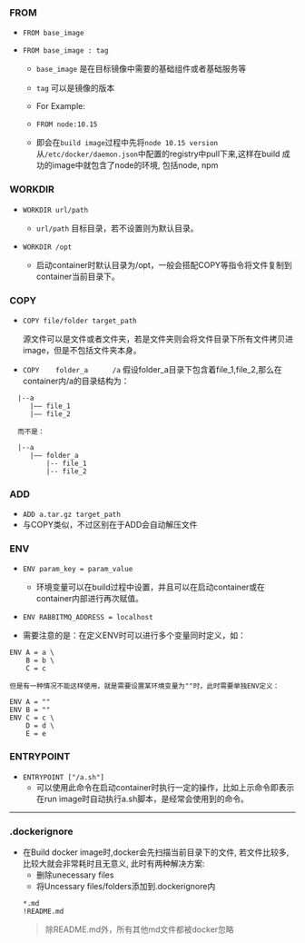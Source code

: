 ### FROM
- `FROM base_image`

- `FROM base_image : tag`

  - `base_image` 是在目标镜像中需要的基础组件或者基础服务等

  - `tag` 可以是镜像的版本

  - For Example:

  - `FROM node:10.15`
  - 即会在`build image`过程中先将`node 10.15 version` 从`/etc/docker/daemon.json`中配置的registry中pull下来,这样在build 成功的image中就包含了node的环境, 包括node, npm

### WORKDIR
- `WORKDIR url/path`

  - `url/path` 目标目录，若不设置则为默认目录。

- `WORKDIR /opt`
  - 启动container时默认目录为/opt，一般会搭配COPY等指令将文件复制到container当前目录下。

### COPY
- `COPY file/folder target_path`

  源文件可以是文件或者文件夹，若是文件夹则会将文件目录下所有文件拷贝进image，但是不包括文件夹本身。

- `COPY    folder_a      /a`
  假设folder_a目录下包含着file_1,file_2,那么在container内/a的目录结构为：
```shell
  |--a
     |—— file_1
     |—— file_2

  而不是：

  |--a
     |—— folder_a
         |-- file_1
         |-- file_2
```

### ADD
  - `ADD a.tar.gz target_path`
  - 与COPY类似，不过区别在于ADD会自动解压文件

### ENV
  - `ENV param_key = param_value`
    - 环境变量可以在build过程中设置，并且可以在启动container或在container内部进行再次赋值。

  - `ENV RABBITMQ_ADDRESS = localhost`

  - 需要注意的是：在定义ENV时可以进行多个变量同时定义，如：
  ```shell
  ENV A = a \
      B = b \
      C = c
  
  但是有一种情况不能这样使用，就是需要设置某环境变量为""时，此时需要单独ENV定义：

  ENV A = ""
  ENV B = ""
  ENV C = c \
      D = d \
      E = e
  ```

### ENTRYPOINT
 - `ENTRYPOINT ["/a.sh"]`
    - 可以使用此命令在启动container时执行一定的操作，比如上示命令即表示在run image时自动执行a.sh脚本，是经常会使用到的命令。

----

### .dockerignore
 - 在Build docker image时,docker会先扫描当前目录下的文件, 若文件比较多,比较大就会非常耗时且无意义, 此时有两种解决方案: 
    - 删除unecessary files
    - 将Uncessary files/folders添加到.dockerignore内
    ```shell
    *.md
    !README.md
    ```
    > 除README.md外，所有其他md文件都被docker忽略

